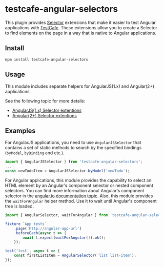 # testcafe-angular-selectors

This plugin provides [Selector](https://devexpress.github.io/testcafe/documentation/test-api/selecting-page-elements/selectors.html) extensions that make it easier to test Angular applications with [TestCafe](https://github.com/DevExpress/testcafe/). 
These extensions allow you to create a Selector to find elements on the page in a way that is native to Angular applications.

## Install

```
npm install testcafe-angular-selectors
```

## Usage

This module includes separate helpers for AngularJS(1.x) and Angular(2+) applications.

See the following topic for more details:
* [AngularJS(1.x) Selector extentions](./angularJS-selector.md)
* [Angular(2+) Selector extentions](./angular-selector.md)

## Examples

For AngularJS applications, you need to use `AngularJSSelector` that contains a set of static methods to search by the specified bindings (`byModel`, `byBinding` and etc.).

```js
import { AngularJSSelector } from 'testcafe-angular-selectors';
...
const newTodoItem = AngularJSSelector.byModel('newTodo');
```

For Angular applications, this module provides the capability to select an HTML element by an Angular's component selector or nested component selectors.
You can find more information about Angular's component selector in the [angular.io documentation topic](https://angular.io/api/core/Component).
Also, this module provides the `waitForAngular` helper method. Use it to wait until Angular's component tree is loaded.

```js
import { AngularSelector, waitForAngular } from 'testcafe-angular-selectors';

fixture `App tests`
    .page('http://angular-app-url')
    .beforeEach(async t => {
        await t.expect(waitForAngular()).ok();
    });

test('test', async t => {
    const firstListItem = AngularSelector('list list-item');
});
``` 
